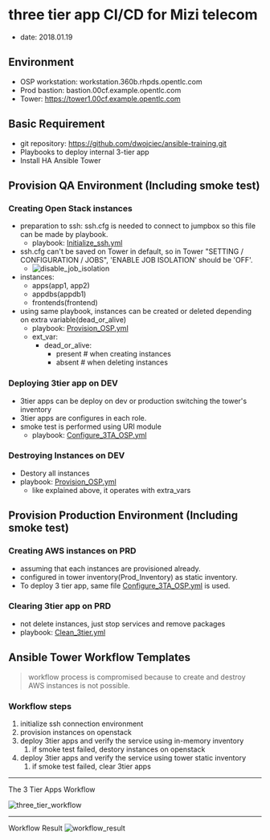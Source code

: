 # three tier app CI/CD for Mizi telecom
- date: 2018.01.19

## Environment
- OSP workstation: workstation.360b.rhpds.opentlc.com
- Prod bastion: bastion.00cf.example.opentlc.com
- Tower: https://tower1.00cf.example.opentlc.com

## Basic Requirement
- git repository: https://github.com/dwojciec/ansible-training.git
- Playbooks to deploy internal 3-tier app
- Install HA Ansible Tower

## Provision QA Environment (Including smoke test)
### Creating Open Stack instances
- preparation to ssh: ssh.cfg is needed to connect to jumpbox so this file can be made by playbook.
  - playbook: [Initialize_ssh.yml](Initialize_ssh.yml)
- ssh.cfg can't be saved on Tower in default, so in Tower "SETTING / CONFIGURATION / JOBS", 'ENABLE JOB ISOLATION' should be 'OFF'. 
  - ![disable_job_isolation]( files/1.png )
- instances: 
  - apps(app1, app2)
  - appdbs(appdb1)
  - frontends(frontend)
- using same playbook, instances can be created or deleted depending on extra variable(dead_or_alive)
  - playbook: [Provision_OSP.yml](Provision_OSP.yml)
  - ext_var: 
    - dead_or_alive:
	  - present # when creating instances
	  - absent  # when deleting instances
	  
### Deploying 3tier app on DEV
- 3tier apps can be deploy on dev or production switching the tower's inventory
- 3tier apps are configures in each role.
- smoke test is performed using URI module
  - playbook: [Configure_3TA_OSP.yml](Configure_3TA.yml)

### Destroying Instances on DEV
- Destory all instances
- playbook: [Provision_OSP.yml](Provision_OSP.yml)
  - like explained above, it operates with extra_vars
  
## Provision Production Environment (Including smoke test)
### Creating AWS instances on PRD
- assuming that each instances are provisioned already.
- configured in tower inventory(Prod_Inventory) as static inventory.
- To deploy 3 tier app, same file [Configure_3TA_OSP.yml](Configure_3TA.yml)  is used.

### Clearing 3tier app on PRD
- not delete instances, just stop services and remove packages
- playbook: [Clean_3tier.yml](Clean_3tier.yml)

## Ansible Tower Workflow Templates
  > workflow process is compromised because to create and destroy AWS instances is not possible.
### Workflow steps
  1. initialize ssh connection environment
  1. provision instances on openstack
  1. deploy 3tier apps and verify the service using in-memory inventory
	 1. if smoke test failed, destory instances on openstack
  1. deploy 3tier apps and verify the service using tower static inventory
     1. if smoke test failed, clear 3tier apps 

-----
The 3 Tier Apps Workflow

![three_tier_workflow](files/the3tier_workflow.png)

----
Workflow Result
![workflow_result](files/workflow_result.png)
